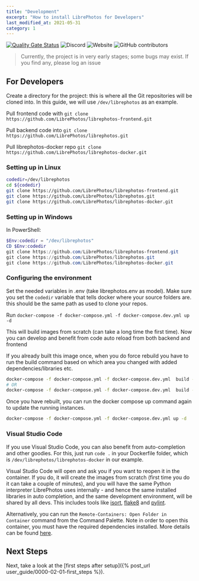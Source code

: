```yaml
---
title: "Development"
excerpt: "How to install LibrePhotos for Developers"
last_modified_at: 2021-05-31
category: 1 
---
```

[![Quality Gate Status](https://sonarcloud.io/api/project_badges/measure?project=LibrePhotos_ownphotos&metric=alert_status)](https://sonarcloud.io/dashboard?id=LibrePhotos_ownphotos) ![Discord](https://img.shields.io/discord/784619049208250388?style=plastic) ![Website](https://img.shields.io/website?down_color=lightgrey&down_message=offline&style=plastic&up_color=blue&up_message=online&url=https%3A%2F%2Flibrephotos.com) ![GitHub contributors](https://img.shields.io/github/contributors/librephotos/librephotos?style=plastic)

> Currently, the project is in very early stages; some bugs may exist. If you find any, please log an issue

## For Developers

Create a directory for the project: this is where all the Git repositories will be cloned into. In this guide, we will
use `/dev/librephotos` as an example.

Pull frontend code with `git clone https://github.com/LibrePhotos/librephotos-frontend.git `

Pull backend code into `git clone https://github.com/LibrePhotos/librephotos.git `

Pull librephotos-docker repo `git clone https://github.com/LibrePhotos/librephotos-docker.git`

### Setting up in Linux

```bash
codedir=/dev/librephotos
cd ${codedir}
git clone https://github.com/LibrePhotos/librephotos-frontend.git 
git clone https://github.com/LibrePhotos/librephotos.git 
git clone https://github.com/LibrePhotos/librephotos-docker.git
```

### Setting up in Windows

In PowerShell:

```powershell
$Env:codedir = "/dev/librephotos"
CD $Env:codedir
git clone https://github.com/LibrePhotos/librephotos-frontend.git 
git clone https://github.com/LibrePhotos/librephotos.git 
git clone https://github.com/LibrePhotos/librephotos-docker.git
```

### Configuring the environment

Set the needed variables in .env (take librephotos.env as model). Make sure you set the `codedir` variable that tells
docker where your source folders are. this should be the same path as used to clone your repos.

Run `docker-compose -f docker-compose.yml -f docker-compose.dev.yml up -d`

This will build images from scratch (can take a long time the first time). Now you can develop and benefit from code
auto reload from both backend and frontend

If you already built this image once, when you do force rebuild you have to run the build command based on which area
you changed with added dependencies/libraries etc.

```bash
docker-compose -f docker-compose.yml -f docker-compose.dev.yml  build --no-cache frontend
# OR
docker-compose -f docker-compose.yml -f docker-compose.dev.yml  build --no-cache backend
```

Once you have rebuilt, you can run the docker compose up command again to update the running instances.

```bash
docker-compose -f docker-compose.yml -f docker-compose.dev.yml up -d
```

### Visual Studio Code

If you use Visual Studio Code, you can also benefit from auto-completion and other goodies. For this, just run `code .`
in your Dockerfile folder, which is `/dev/librephotos/librephotos-docker` in our example.

Visual Studio Code will open and ask you if you want to reopen it in the container. If you do, it will create the images
from scratch (first time you do it can take a couple of minutes), and you will have the same Python interpreter 
LibrePhotos uses internally - and hence the same installed libraries in auto completion, and the same development
environment, will be shared by all devs. This includes tools like [isort](https://pycqa.github.io/isort/), 
[flake8](https://flake8.pycqa.org/en/latest/) and [pylint](https://www.pylint.org/).

Alternatively, you can run the `Remote-Containers: Open Folder in Container` command from the Command Palette. Note 
in order to open this container, you must have the required dependencies installed. More details can be found
[here](https://code.visualstudio.com/docs/remote/containers).

## Next Steps

Next, take a look at the [first steps after setup]({% post_url user_guide/0000-02-01-first_steps %}).
